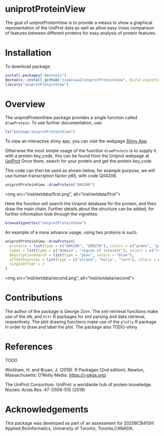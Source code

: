 
# uniprotProteinView

<!-- badges: start -->
<!-- badges: end -->

The goal of uniprotProteinView is to provide a means to show a graphical
representation of the UniProt data as well as allow easy cross
comparison of features between different proteins for easy analysis of
protein features.

# Installation

To download package:

``` r
install.packages("devtools")
devtools::install_github("zzaassaa2/uniprotProteinView", build_vignettes = TRUE)
library("uniprotProteinView")
```

# Overview

The uniprotProteinView package provides a single function called
`drawProtein`. To see further documentation, use:

``` r
ls("package:uniprotProteinView")
```

To view an interactive shiny app, you can visit the webpage [Shiny
App](https://zzaassaa2.shinyapps.io/proteinView/)

Otherwise the most simple usage of the function `drawProtein` is to
supply it with a protein key\_code, this can be found from the Uniprot
webpage at [UniProt](https://www.uniprot.org/) Once there, search for
your protein and get the protein key\_code

This code can then be used as shown below, for example purpose, we will
use human transcription factor p65, with code Q04206.

``` r
uniprotProteinView::drawProtein("Q04206")
```

&lt;img src=“inst/extdata/first.png”, alt=“inst/extdata/first”&gt;

Here the function will search the Uniprot database for the protein, and
then draw the main chain. Further details about the structure can be
added, for further information look through the vignettes:

``` r
browseVignettes("uniprotProteinView")
```

An example of a more advance usage, using two proteins is such:

``` r
uniprotProteinView::drawProtein(
  proteins = list(type = c("Q04206", "Q9D270"), colors = c("green", "green")),
  types = list(type = c("domain", "region of interest"), colors = c("red", "purple")),
  descriptionSearch = list(type = "phos", colors = "blue"),
  offSetFeatures = list(type = c("strand", "helix", "turn"), colors = c("green", "orange", "purple")),
  singleOffset = 2
)
```

&lt;img src=“inst/extdata/second.png”, alt=“inst/extdata/second”&gt;

# Contributions

The author of the package is George Zorn. The xml retrieval functions
make use of the `XML` and `httr` R packages for xml parsing and data
retrieval, respectively. The plot drawing functions make use of the
`plotly` R package in order to draw and label the plot. The package also
TODO-shiny

# References

TODO

Wickham, H. and Bryan, J. (2019). R Packages (2nd edition). Newton,
Massachusetts: O’Reilly Media. <https://r-pkgs.org/>

The UniProt Consortium. UniProt: a worldwide hub of protein knowledge.
Nucleic Acids Res. 47: D506-515 (2019)

# Acknowledgements

This package was developed as part of an assessment for 2020BCB410H:
Applied Bioinformatics, University of Toronto, Toronto,CANADA.
